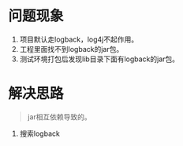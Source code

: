 # 问题现象
1. 项目默认走logback，log4j不起作用。
2. 工程里面找不到logback的jar包。
3. 测试环境打包后发现lib目录下面有logback的jar包。

# 解决思路
> jar相互依赖导致的。

1. 搜索logback
